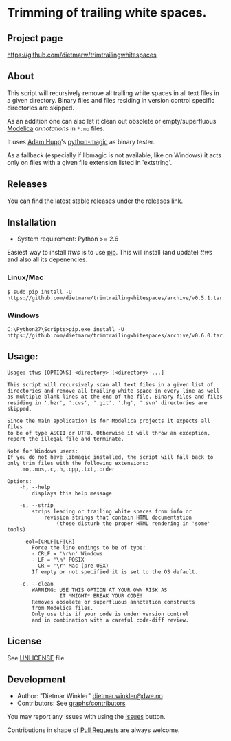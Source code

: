 # Trimming of trailing white spaces.

## Project page
https://github.com/dietmarw/trimtrailingwhitespaces

## About
This script will recursively remove all trailing white spaces in all
text files in a given directory. Binary files and files residing in
version control specific directories are skipped.

As an addition one can also let it clean out obsolete or empty/superfluous
[Modelica](https://modelica.org) *annotations* in  `*.mo` files.

It uses [Adam Hupp](http://hupp.org/adam)'s
[python-magic](https://github.com/ahupp/python-magic) as binary tester.


As a fallback (especially if libmagic is not available, like on Windows)
it acts only on files with a given file extension listed in 'extstring'.

## Releases
You can find the latest stable releases under the
[releases link](../../releases).

## Installation
 * System requirement: Python >= 2.6

Easiest way to install *ttws* is to use [pip](http://www.pip-installer.org).
This will install (and update) *ttws* and also all its depenencies.

### Linux/Mac

    $ sudo pip install -U https://github.com/dietmarw/trimtrailingwhitespaces/archive/v0.5.1.tar.gz

### Windows

    C:\Python27\Scripts>pip.exe install -U https://github.com/dietmarw/trimtrailingwhitespaces/archive/v0.6.0.tar.gz

## Usage:

    Usage: ttws [OPTIONS] <directory> [<directory> ...]

    This script will recursively scan all text files in a given list of 
    directories and remove all trailing white space in every line as well 
    as multiple blank lines at the end of the file. Binary files and files 
    residing in '.bzr', '.cvs', '.git', '.hg', '.svn' directories are skipped.

    Since the main application is for Modelica projects it expects all files
    to be of type ASCII or UTF8. Otherwise it will throw an exception,
    report the illegal file and terminate.

    Note for Windows users:
    If you do not have libmagic installed, the script will fall back to
    only trim files with the following extensions:
        .mo,.mos,.c,.h,.cpp,.txt,.order

    Options:
        -h, --help
            displays this help message

        -s, --strip
            strips leading or trailing white spaces from info or
                revision strings that contain HTML documentation
                    (those disturb the proper HTML rendering in 'some' tools)

        --eol=[CRLF|LF|CR]
            Force the line endings to be of type:
            - CRLF = '\r\n' Windows
            - LF = '\n' POSIX
            - CR = '\r' Mac (pre OSX)
            If empty or not specified it is set to the OS default.

        -c, --clean
            WARNING: USE THIS OPTION AT YOUR OWN RISK AS
                     IT *MIGHT* BREAK YOUR CODE!
            Removes obsolete or superfluous annotation constructs
            from Modelica files.
            Only use this if your code is under version control
            and in combination with a careful code-diff review.


## License
See [UNLICENSE](UNLICENSE) file

## Development
 * Author: "Dietmar Winkler" <dietmar.winkler@dwe.no>
 * Contributors: See [graphs/contributors](../../graphs/contributors)

You may report any issues with using the [Issues](../../issues) button.

Contributions in shape of [Pull Requests](../../pulls) are always welcome.
